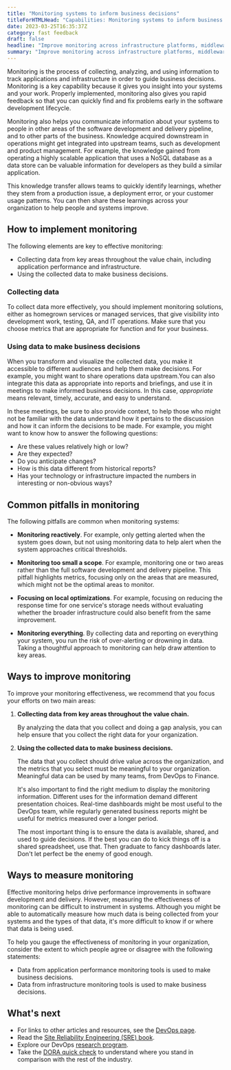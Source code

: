 ```yaml
---
title: "Monitoring systems to inform business decisions"
titleForHTMLHead: "Capabilities: Monitoring systems to inform business decisions" # TODO: can we DRY this out?
date: 2023-03-25T16:35:37Z
category: fast feedback
draft: false
headline: "Improve monitoring across infrastructure platforms, middleware, and the application tier, so you can provide fast feedback to developers."
summary: "Improve monitoring across infrastructure platforms, middleware, and the application tier, so you can provide fast feedback to developers."
---
```


Monitoring is the process of collecting, analyzing, and using information to
track applications and infrastructure in order to guide business decisions.
Monitoring is a key capability because it gives you insight into your systems
and your work. Properly implemented, monitoring also gives you rapid feedback so
that you can quickly find and fix problems early in the software development
lifecycle.

Monitoring also helps you communicate information about your systems to people
in other areas of the software development and delivery pipeline, and to other
parts of the business. Knowledge acquired downstream in operations might get
integrated into upstream teams, such as development and product management. For
example, the knowledge gained from operating a highly scalable application that
uses a NoSQL database as a data store can be valuable information for developers
as they build a similar application.

This knowledge transfer allows teams to quickly identify learnings, whether they
stem from a production issue, a deployment error, or your customer usage
patterns. You can then share these learnings across your organization to help
people and systems improve.

## How to implement monitoring

The following elements are key to effective monitoring:

-   Collecting data from key areas throughout the value chain, including
    application performance and infrastructure.
-   Using the collected data to make business decisions.

### Collecting data

To collect data more effectively, you should implement monitoring solutions,
either as homegrown services or managed services, that give visibility into
development work, testing, QA, and IT operations. Make sure that you choose
metrics that are appropriate for function and for your business.

### Using data to make business decisions

When you transform and visualize the collected data, you make it accessible to
different audiences and help them make decisions. For example, you might want to
share operations data upstream.You can also integrate this data as appropriate
into reports and briefings, and use it in meetings to make informed business
decisions. In this case, *appropriate* means relevant, timely, accurate, and
easy to understand.

In these meetings, be sure to also provide context, to help those who might not
be familiar with the data understand how it pertains to the discussion and how
it can inform the decisions to be made. For example, you might want to know how
to answer the following questions:

-   Are these values relatively high or low?
-   Are they expected?
-   Do you anticipate changes?
-   How is this data different from historical reports?
-   Has your technology or infrastructure impacted the numbers in interesting
    or non-obvious ways?

## Common pitfalls in monitoring

The following pitfalls are common when monitoring systems:

-   **Monitoring reactively**. For example, only getting alerted when the
    system goes down, but not using monitoring data to help alert when the
    system approaches critical thresholds.

-   **Monitoring too small a scope**. For example, monitoring one or two areas
    rather than the full software development and delivery pipeline. This
    pitfall highlights metrics, focusing only on the areas that are measured,
    which might not be the optimal areas to monitor.

-   **Focusing on local optimizations**. For example, focusing on reducing
    the response time for one service's storage needs without evaluating
    whether the broader infrastructure could also benefit from the same
    improvement.

-   **Monitoring everything**. By collecting data and reporting on everything
    your system, you run the risk of over-alerting or drowning in data. Taking
    a thoughtful approach to monitoring can help draw attention to key areas.

## Ways to improve monitoring

To improve your monitoring effectiveness, we recommend that you focus your
efforts on two main areas:

1.  **Collecting data from key areas throughout the value chain.**

    By analyzing the data that you collect and doing a gap analysis, you can
    help ensure that you collect the right data for your organization.

1.  **Using the collected data to make business decisions.**

    The data that you collect should drive value across the organization,
    and the metrics that you select must be meaningful to your organization.
    Meaningful data can be used by many teams, from DevOps to Finance.

    It's also important to find the right medium to display the monitoring
    information. Different uses for the information demand different
    presentation choices. Real-time dashboards might be most useful to the
    DevOps team, while regularly generated business reports might be useful for
    metrics measured over a longer period.

    The most important thing is to ensure the data is available, shared, and
    used to guide decisions. If the best you can do to kick things off is a
    shared spreadsheet, use that. Then graduate to fancy dashboards later. Don't
    let perfect be the enemy of good enough.

## Ways to measure monitoring

Effective monitoring helps drive performance improvements in software
development and delivery. However, measuring the effectiveness of monitoring can
be difficult to instrument in systems. Although you might be able to
automatically measure how much data is being collected from your systems and the
types of that data, it's more difficult to know if or where that data is being
used.

To help you gauge the effectiveness of monitoring in your organization, consider
the extent to which people agree or disagree with the following statements:

-   Data from application performance monitoring tools is used to make
    business decisions.
-   Data from infrastructure monitoring tools is used to make business
    decisions.

## What's next

-   For links to other articles and resources, see the
    [DevOps page](https://cloud.google.com/devops).
-   Read the
    [Site Reliability Engineering (SRE) book](https://landing.google.com/sre/books/).
-   Explore our DevOps
    [research program](/).
-   Take the
    [DORA quick check](/quickcheck/)
    to understand where you stand in comparison with the rest of the industry.

